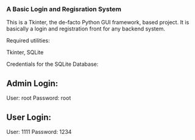 ### A Basic Login and Regisration System


This is a Tkinter, the de-facto Python GUI framework, based project. It is basically a login and registration front for any backend system. 

Required utilities:

Tkinter, SQLite


Credentials for the SQLite Database:

Admin Login:
------------

User: root
Password: root

User Login:
-----------

User: 1111
Password: 1234

